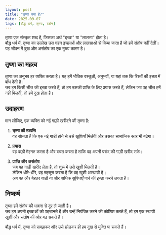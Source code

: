 ```yaml
---
layout: post
title: "तृष्णा क्या है?"
date: 2025-09-07
tags: [बौद्ध धर्म, तृष्णा, दर्शन]
---
```


तृष्णा एक संस्कृत शब्द है, जिसका अर्थ "इच्छा" या "लालसा" होता है।  
बौद्ध धर्म में, तृष्णा का उल्लेख उस गहन इच्छाओं और लालसाओं से किया जाता है जो हमें संतोष नहीं देतीं।  
यह जीवन में दुख और असंतोष का एक मुख्य कारण है।  

## तृष्णा का महत्व  

तृष्णा का अनुभव हर व्यक्ति करता है। यह हमें भौतिक वस्तुओं, अनुभवों, या यहां तक कि रिश्तों की इच्छा में बाँध देती है।  
जब हम किसी चीज़ की इच्छा करते हैं, तो हम उसकी प्राप्ति के लिए प्रयास करते हैं, लेकिन जब वह चीज़ हमें नहीं मिलती, तो हमें दुख होता है।  

## उदाहरण  

मान लीजिए, एक व्यक्ति को नई गाड़ी खरीदने की तृष्णा है:  

1. **तृष्णा की उत्पत्ति**  
   वह सोचता है कि एक नई गाड़ी होने से उसे खुशियाँ मिलेंगी और उसका सामाजिक स्तर भी बढ़ेगा।  

2. **प्रयास**  
   वह कड़ी मेहनत करता है और बचत करता है ताकि वह अपनी पसंद की गाड़ी खरीद सके।  

3. **प्राप्ति और असंतोष**  
   जब वह गाड़ी खरीद लेता है, तो शुरू में उसे खुशी मिलती है।  
   लेकिन धीरे-धीरे, वह महसूस करता है कि वह खुशी अस्थायी है।  
   अब वह और बेहतर गाड़ी या और अधिक सुविधाएँ पाने की इच्छा करने लगता है।  

## निष्कर्ष  

तृष्णा हमें संतोष की भावना से दूर ले जाती है।  
जब हम अपनी इच्छाओं को पहचानते हैं और उन्हें नियंत्रित करने की कोशिश करते हैं, तो हम एक स्थायी खुशी और संतोष की ओर बढ़ सकते हैं।  

बौद्ध धर्म में, तृष्णा को समझकर और उसे छोड़कर ही हम दुख से मुक्ति पा सकते हैं।